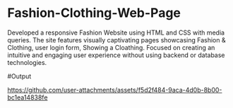 # Fashion-Clothing-Web-Page
Developed a responsive Fashion Website using HTML and CSS with media queries. The site features visually captivating pages showcasing Fashion &amp; Clothing, user login form, Showing a Cloathing. Focused on creating an intuitive and engaging user experience without using backend or database technologies.

#Output


https://github.com/user-attachments/assets/f5d2f484-9aca-4d0b-8b00-bc1ea14838fe

